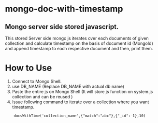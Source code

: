 # mongo-doc-with-timestamp

## Mongo server side stored javascript.

This stored Server side mongo js iterates over each documents of given collection
and calculate timestamp on the basis of document id (MongoId) and append timestamp to each 
respective document and then, print them.

# How to Use

1. Connect to Mongo Shell.
2. use DB_NAME (Replace DB_NAME with actual db name)
3. Paste the entire js on Mongo Shell (It will store js function on system.js collection and can be reused )
4. Issue following command to iterate over a collection where you want timestamp.

```
    docsWithTime('collection_name',{"match":"abc"},{"_id":-1},10)
```

